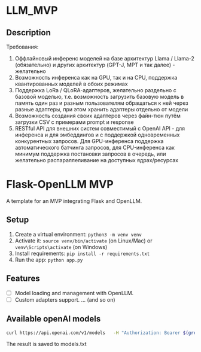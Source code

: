 # LLM_MVP

## Description
Требования:
1. Оффлайновый инференс моделей на базе архитектур Llama / Llama-2 (обязательно) и других архитектур (GPT-J, MPT и так далее) - желательно
1. Возможность инференса как на GPU, так и на CPU, поддержка квантированных моделей в обоих режимах
1. Поддержка LoRa / QLoRA-адаптеров, желательно раздельно с базовой моделью, т.е. возможность загрузить базовую модель в память один раз и разным пользователям обращаться к ней через разные адаптеры, при этом хранить адаптеры отдельно от модели
1. Возможность создания своих адаптеров через файн-тюн путём загрузки CSV с примерами prompt и response
1. RESTful API для внешних систем совместимый с OpenAI API - для инференса и для эмбеддингов и с поддержкой одновременных конкурентных запросов. Для GPU-инференса поддержка автоматического батчинга запросов, для CPU-инференса как минимум поддержка постановки запросов в очередь, или желательно распараллеливание на доступных ядрах/ресурсах

# Flask-OpenLLM MVP

A template for an MVP integrating Flask and OpenLLM.

## Setup
1. Create a virtual environment: `python3 -m venv venv`
2. Activate it: `source venv/bin/activate` (on Linux/Mac) or `venv\Scripts\activate` (on Windows)
3. Install requirements: `pip install -r requirements.txt`
4. Run the app: `python app.py`

## Features
- [ ] Model loading and management with OpenLLM.
- [ ] Custom adapters support.
... (and so on)

## Available openAI models
```bash
curl https://api.openai.com/v1/models   -H "Authorization: Bearer $(grep OPENAI_API_KEY .env | cut -d= -f2)" > models.txt
```  

The result is saved to models.txt
